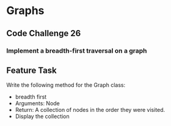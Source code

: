 # Graphs

## Code Challenge 26

### Implement a breadth-first traversal on a graph

## Feature Task

Write the following method for the Graph class:

- breadth first
- Arguments: Node
- Return: A collection of nodes in the order they were visited.
- Display the collection
